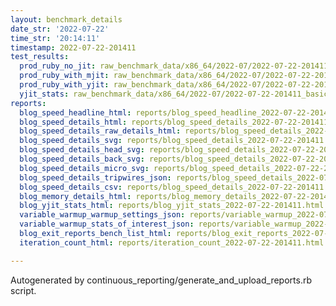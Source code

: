 ```yaml
---
layout: benchmark_details
date_str: '2022-07-22'
time_str: '20:14:11'
timestamp: 2022-07-22-201411
test_results:
  prod_ruby_no_jit: raw_benchmark_data/x86_64/2022-07/2022-07-22-201411_basic_benchmark_prod_ruby_no_jit.json
  prod_ruby_with_mjit: raw_benchmark_data/x86_64/2022-07/2022-07-22-201411_basic_benchmark_prod_ruby_with_mjit.json
  prod_ruby_with_yjit: raw_benchmark_data/x86_64/2022-07/2022-07-22-201411_basic_benchmark_prod_ruby_with_yjit.json
  yjit_stats: raw_benchmark_data/x86_64/2022-07/2022-07-22-201411_basic_benchmark_yjit_stats.json
reports:
  blog_speed_headline_html: reports/blog_speed_headline_2022-07-22-201411.html
  blog_speed_details_html: reports/blog_speed_details_2022-07-22-201411.html
  blog_speed_details_raw_details_html: reports/blog_speed_details_2022-07-22-201411.raw_details.html
  blog_speed_details_svg: reports/blog_speed_details_2022-07-22-201411.svg
  blog_speed_details_head_svg: reports/blog_speed_details_2022-07-22-201411.head.svg
  blog_speed_details_back_svg: reports/blog_speed_details_2022-07-22-201411.back.svg
  blog_speed_details_micro_svg: reports/blog_speed_details_2022-07-22-201411.micro.svg
  blog_speed_details_tripwires_json: reports/blog_speed_details_2022-07-22-201411.tripwires.json
  blog_speed_details_csv: reports/blog_speed_details_2022-07-22-201411.csv
  blog_memory_details_html: reports/blog_memory_details_2022-07-22-201411.html
  blog_yjit_stats_html: reports/blog_yjit_stats_2022-07-22-201411.html
  variable_warmup_warmup_settings_json: reports/variable_warmup_2022-07-22-201411.warmup_settings.json
  variable_warmup_stats_of_interest_json: reports/variable_warmup_2022-07-22-201411.stats_of_interest.json
  blog_exit_reports_bench_list_html: reports/blog_exit_reports_2022-07-22-201411.bench_list.html
  iteration_count_html: reports/iteration_count_2022-07-22-201411.html

---
```

Autogenerated by continuous_reporting/generate_and_upload_reports.rb script.
